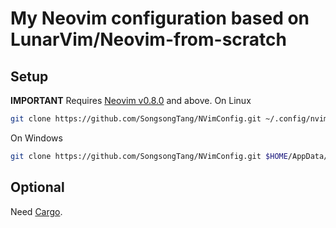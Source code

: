 # My Neovim configuration based on LunarVim/Neovim-from-scratch
## Setup
**IMPORTANT** Requires [Neovim v0.8.0](https://github.com/neovim/neovim/releases) and above.
On Linux
```bash
git clone https://github.com/SongsongTang/NVimConfig.git ~/.config/nvim
```
On Windows
```bash
git clone https://github.com/SongsongTang/NVimConfig.git $HOME/AppData/Local/nvim
```
## Optional
Need [Cargo](https://doc.rust-lang.org/cargo/getting-started/installation.html).
